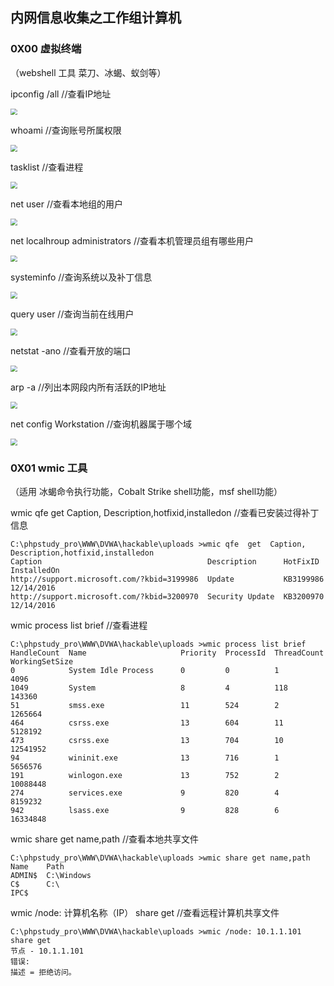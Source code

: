 ## 内网信息收集之工作组计算机



### 0X00  虚拟终端

（webshell 工具 菜刀、冰蝎、蚁剑等）

ipconfig /all    //查看IP地址

<img src="https://github.com/ven0m01/notebook/raw/master/内网渗透/image/work-1.png" style="zoom: 67%;" />

whoami    //查询账号所属权限

<img src="https://github.com/ven0m01/notebook/raw/master/内网渗透/image/work-2.png" style="zoom: 67%;" />

tasklist     //查看进程

<img src="https://github.com/ven0m01/notebook/raw/master/内网渗透/image/work-3.png" style="zoom: 67%;" />

net user      //查看本地组的用户

<img src="https://github.com/ven0m01/notebook/raw/master/内网渗透/image/work-4.png" style="zoom: 67%;" />

net localhroup administrators   //查看本机管理员组有哪些用户

<img src="https://github.com/ven0m01/notebook/raw/master/内网渗透/image/work-5.png" style="zoom: 67%;" />

systeminfo  //查询系统以及补丁信息

<img src="https://github.com/ven0m01/notebook/raw/master/内网渗透/image/work-7.png" style="zoom: 67%;" />

query  user   //查询当前在线用户

<img src="https://github.com/ven0m01/notebook/raw/master/内网渗透/image/work-10.png" style="zoom: 67%;" />

netstat  -ano      //查看开放的端口

<img src="https://github.com/ven0m01/notebook/raw/master/内网渗透/image/work-6.png" style="zoom: 67%;" />

arp -a          //列出本网段内所有活跃的IP地址

<img src="https://github.com/ven0m01/notebook/raw/master/内网渗透/image/work-8.png" style="zoom: 67%;" />

net config Workstation         //查询机器属于哪个域

<img src="https://github.com/ven0m01/notebook/raw/master/内网渗透/image/work-9.png" style="zoom: 67%;" />





### 0X01 wmic 工具 

（适用 冰蝎命令执行功能，Cobalt Strike shell功能，msf shell功能）

wmic qfe  get  Caption, Description,hotfixid,installedon    //查看已安装过得补丁信息

```
C:\phpstudy_pro\WWW\DVWA\hackable\uploads >wmic qfe  get  Caption, Description,hotfixid,installedon 
Caption                                     Description      HotFixID   InstalledOn  
http://support.microsoft.com/?kbid=3199986  Update           KB3199986  12/14/2016   
http://support.microsoft.com/?kbid=3200970  Security Update  KB3200970  12/14/2016    
```



wmic process list brief      //查看进程

```
C:\phpstudy_pro\WWW\DVWA\hackable\uploads >wmic process list brief  
HandleCount  Name                     Priority  ProcessId  ThreadCount  WorkingSetSize  
0            System Idle Process      0         0          1            4096            
1049         System                   8         4          118          143360          
51           smss.exe                 11        524        2            1265664         
464          csrss.exe                13        604        11           5128192         
473          csrss.exe                13        704        10           12541952        
94           wininit.exe              13        716        1            5656576         
191          winlogon.exe             13        752        2            10088448        
274          services.exe             9         820        4            8159232         
942          lsass.exe                9         828        6            16334848        
```



wmic share get name,path   //查看本地共享文件

```
C:\phpstudy_pro\WWW\DVWA\hackable\uploads >wmic share get name,path
Name    Path        
ADMIN$  C:\Windows  
C$      C:\         
IPC$    
```



wmic /node: 计算机名称（IP） share get    //查看远程计算机共享文件

```
C:\phpstudy_pro\WWW\DVWA\hackable\uploads >wmic /node: 10.1.1.101 share get
节点 - 10.1.1.101
错误:
描述 = 拒绝访问。
```





